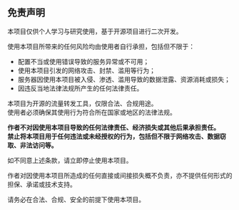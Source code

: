 
## 免责声明

本项目仅供个人学习与研究使用，基于开源项目进行二次开发。  

使用本项目所带来的任何风险均由使用者自行承担，包括但不限于：  

- 配置不当或使用错误导致的服务异常或不可用；  
- 使用本项目引发的网络攻击、封禁、滥用等行为；  
- 服务器因使用本项目被入侵、渗透、滥用导致的数据泄露、资源消耗或损失；  
- 因违反当地法律法规所产生的任何法律责任。  

本项目为开源的流量转发工具，仅限合法、合规用途。  
使用者必须确保其使用行为符合所在国家或地区的法律法规。  

**作者不对因使用本项目导致的任何法律责任、经济损失或其他后果承担责任。**  
**禁止将本项目用于任何违法或未经授权的行为，包括但不限于网络攻击、数据窃取、非法访问等。**  

如不同意上述条款，请立即停止使用本项目。  

作者对因使用本项目所造成的任何直接或间接损失概不负责，亦不提供任何形式的担保、承诺或技术支持。  


请务必在合法、合规、安全的前提下使用本项目。  


